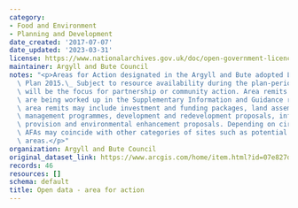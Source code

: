 ```yaml
---
category:
- Food and Environment
- Planning and Development
date_created: '2017-07-07'
date_updated: '2023-03-31'
license: https://www.nationalarchives.gov.uk/doc/open-government-licence/version/3/
maintainer: Argyll and Bute Council
notes: "<p>Areas for Action designated in the Argyll and Bute adopted Local Development\
  \ Plan 2015.\_ Subject to resource availability during the plan-period, these areas\
  \ will be the focus for partnership or community action. Area remits for these AFAs\
  \ are being worked up in the Supplementary Information and Guidance report; these\
  \ area remits may include investment and funding packages, land assembly and asset\
  \ management programmes, development and redevelopment proposals, infrastructure\
  \ provision and environmental enhancement proposals. Depending on circumstances,\
  \ AFAs may coincide with other categories of sites such as potential development\
  \ areas.</p>"
organization: Argyll and Bute Council
original_dataset_link: https://www.arcgis.com/home/item.html?id=07e827d3a3ea414a997a1eef6ab29f24
records: 46
resources: []
schema: default
title: Open data - area for action
---
```

